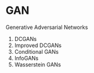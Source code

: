 # GAN

Generative Adversarial Networks

1.  DCGANs
2.  Improved DCGANs
3.  Conditional GANs
4.  InfoGANs
5.  Wasserstein GANs
